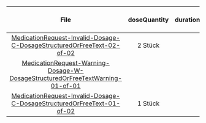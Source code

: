 | File | doseQuantity | duration | durationUnit | frequency | period | periodUnit | Day<br>of<br>Week | Time<br>Of<br>Day | when | bounds[x] |
| :---: | :---: | :---: | :---: | :---: | :---: | :---: | :---: | :---: | :---: | :---: |
| [MedicationRequest-Invalid-Dosage-C-DosageStructuredOrFreeText-02-of-02](./MedicationRequest-Invalid-Dosage-C-DosageStructuredOrFreeText-02-of-02.html) | 2 Stück |  |  |  |  |  |  |  |  |  |
| [MedicationRequest-Warning-Dosage-W-DosageStructuredOrFreeTextWarning-01-of-01](./MedicationRequest-Warning-Dosage-W-DosageStructuredOrFreeTextWarning-01-of-01.html) |  |  |  |  |  |  |  |  |  |  |
| [MedicationRequest-Invalid-Dosage-C-DosageStructuredOrFreeText-01-of-02](./MedicationRequest-Invalid-Dosage-C-DosageStructuredOrFreeText-01-of-02.html) | 1 Stück |  |  | 1 | 1 | d |  |  | MORN |  |
